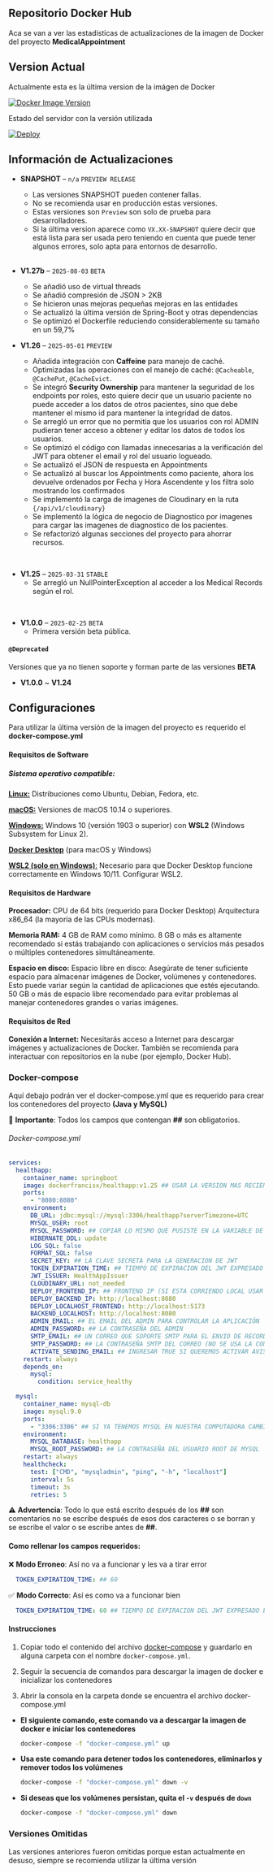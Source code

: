 ## Repositorio Docker Hub
Aca se van a ver las estadisticas de actualizaciones de la imagen de Docker del proyecto **MedicalAppointment**

## Version Actual

Actualmente esta es la última version de la imágen de Docker

[![Docker Image Version](https://img.shields.io/docker/v/dockerfrancisx/healthapp?label=Health-App&tag=latest&style=for-the-badge)](https://hub.docker.com/r/dockerfrancisx/healthapp)

Estado del servidor con la versión utilizada

[![Deploy](https://img.shields.io/badge/SWAGGER%20Deploy-ONLINE%20V1.27--b-green?style=for-the-badge)](https://healthapplication.koyeb.app/swagger-ui.html)

## Información de Actualizaciones

- **SNAPSHOT** – `n/a` `PREVIEW RELEASE`
  - Las versiones SNAPSHOT pueden contener fallas.
  - No se recomienda usar en producción estas versiones.
  - Estas versiones son `Preview` son solo de prueba para desarrolladores.
  - Si la última version aparece como `VX.XX-SNAPSHOT` quiere decir que está lista para ser usada pero teniendo en cuenta que puede tener algunos errores, solo apta para entornos de desarrollo.

  <br>

 - **V1.27b** – `2025-08-03` `BETA`
    - Se añadió uso de virtual threads
    - Se añadió compresión de JSON > 2KB
    - Se hicieron unas mejoras pequeñas mejoras en las entidades
    - Se actualizó la última versión de Spring-Boot y otras dependencias
    - Se optimizó el Dockerfile reduciendo considerablemente su tamaño en un 59,7%

- **V1.26** – `2025-05-01` `PREVIEW`
    - Añadida integración con **Caffeine** para manejo de caché.
    - Optimizadas las operaciones con el manejo de caché: `@Cacheable`, `@CachePut`, `@CacheEvict`.
    - Se integró **Security Ownership** para mantener la seguridad de los endpoints por roles, esto quiere decir que un usuario paciente no puede acceder a los datos de otros pacientes, sino que debe mantener el mismo id para mantener la integridad de datos.
    - Se arregló un error que no permitía que los usuarios con rol ADMIN pudieran tener acceso a obtener y editar los datos de todos los usuarios.
    - Se optimizó el código con llamadas innecesarias a la verificación del JWT para obtener el email y rol del usuario logueado.
    - Se actualizó el JSON de respuesta en Appointments
    - Se actualizó al buscar los Appointments como paciente, ahora los devuelve ordenados por Fecha y Hora Ascendente y los filtra solo mostrando los confirmados
    - Se implementó la carga de imagenes de Cloudinary en la ruta `{/api/v1/cloudinary}`
    - Se implementó la lógica de negocio de Diagnostico por imagenes para cargar las imagenes de diagnostico de los pacientes.
    - Se refactorizó algunas secciones del proyecto para ahorrar recursos.

<br>

- **V1.25** – `2025-03-31` `STABLE`
  - Se arregló un NullPointerException al acceder a los Medical Records según el rol.

<br>

- **V1.0.0** – `2025-02-25` `BETA`
  - Primera versión beta pública.

#### `@Deprecated`
Versiones que ya no tienen soporte y forman parte de las versiones **BETA**

- **V1.0.0** ~ **V1.24**

## Configuraciones
Para utilizar la última versión de la imagen del proyecto es requerido el **docker-compose.yml**

#### Requisitos de Software
  
##### Sistema operativo compatible:

  <u>**Linux:**</u> Distribuciones como Ubuntu, Debian, Fedora, etc.

  <u>**macOS:**</u> Versiones de macOS 10.14 o superiores.

  <u>**Windows:**</u> Windows 10 (versión 1903 o superior) con **WSL2** (Windows Subsystem for Linux 2).

  <u>**Docker Desktop**</u> (para macOS y Windows)

  <u>**WSL2 (solo en Windows)**:</u> Necesario para que Docker Desktop funcione correctamente en Windows 10/11. Configurar WSL2.

#### Requisitos de Hardware

  **Procesador:**
  CPU de 64 bits (requerido para Docker Desktop)
  Arquitectura x86_64 (la mayoría de las CPUs modernas).

  **Memoria RAM:**
  4 GB de RAM como mínimo.
  8 GB o más es altamente recomendado si estás trabajando con aplicaciones o servicios más pesados  o múltiples contenedores simultáneamente.

  **Espacio en disco:**
  Espacio libre en disco: Asegúrate de tener suficiente espacio para almacenar imágenes de Docker,  volúmenes y contenedores. Esto puede variar según la cantidad de aplicaciones que estés  ejecutando.
  50 GB o más de espacio libre recomendado para evitar problemas al manejar contenedores grandes o  varias imágenes.

#### Requisitos de Red
**Conexión a Internet:** Necesitarás acceso a Internet para descargar imágenes y actualizaciones de Docker. También se recomienda para interactuar con repositorios en la nube (por ejemplo, Docker Hub).

### Docker-compose
Aquí debajo podrán ver el docker-compose.yml que es requerido para crear los contenedores del proyecto **(Java y MySQL)**


🚨 **Importante**: Todos los campos que contengan **##** son obligatorios.

###### Docker-compose.yml
```yml
services:
  healthapp:
    container_name: springboot
    image: dockerfrancisx/healthapp:v1.25 ## USAR LA VERSION MAS RECIENTE, SOLO SE CAMBIA EL VX.XX
    ports: 
      - "8080:8080"
    environment:
      DB_URL: jdbc:mysql://mysql:3306/healthapp?serverTimezone=UTC
      MYSQL_USER: root
      MYSQL_PASSWORD: ## COPIAR LO MISMO QUE PUSISTE EN LA VARIABLE DE ENTORNO DE MYSQL 'MYSQL_ROOT_PASSWORD'
      HIBERNATE_DDL: update
      LOG_SQL: false
      FORMAT_SQL: false
      SECRET_KEY: ## LA CLAVE SECRETA PARA LA GENERACION DE JWT
      TOKEN_EXPIRATION_TIME: ## TIEMPO DE EXPIRACION DEL JWT EXPRESADO EN MINUTOS
      JWT_ISSUER: HealthAppIssuer
      CLOUDINARY_URL: not_needed
      DEPLOY_FRONTEND_IP: ## FRONTEND IP (SI ESTA CORRIENDO LOCAL USAR EL MISMO QUE DEPLOY_LOCALHOST_FRONTEND)
      DEPLOY_BACKEND_IP: http://localhost:8080
      DEPLOY_LOCALHOST_FRONTEND: http://localhost:5173
      BACKEND_LOCALHOST: http://localhost:8080
      ADMIN_EMAIL: ## EL EMAIL DEL ADMIN PARA CONTROLAR LA APLICACIÓN
      ADMIN_PASSWORD: ## LA CONTRASEÑA DEL ADMIN
      SMTP_EMAIL: ## UN CORREO QUE SOPORTE SMTP PARA EL ENVIO DE RECORDATORIOS O AVISOS
      SMTP_PASSWORD: ## LA CONTRASEÑA SMTP DEL CORREO (NO SE USA LA CONTRASEÑA DEL CORREO)
      ACTIVATE_SENDING_EMAIL: ## INGRESAR TRUE SI QUEREMOS ACTIVAR AVISOS O RECORDATORIOS DE ENVIO DE CORREOS SINO FALSE SI LO DESACTIVAMOS
    restart: always
    depends_on:
      mysql:
        condition: service_healthy

  mysql:
    container_name: mysql-db
    image: mysql:9.0
    ports: 
      - "3306:3306" ## SI YA TENEMOS MYSQL EN NUESTRA COMPUTADORA CAMBIAR 3306:3306 POR 3308:3308
    environment:
      MYSQL_DATABASE: healthapp
      MYSQL_ROOT_PASSWORD: ## LA CONTRASEÑA DEL USUARIO ROOT DE MYSQL
    restart: always
    healthcheck:
      test: ["CMD", "mysqladmin", "ping", "-h", "localhost"]
      interval: 5s
      timeout: 3s
      retries: 5
```

⚠️ **Advertencia**: Todo lo que está escrito después de los **##** son comentarios no se escribe después de esos dos caracteres o se borran y se escribe el valor o se escribe antes de **##**.

#### Como rellenar los campos requeridos:

❌ **Modo Erroneo**: Así no va a funcionar y les va a tirar error
```yml
  TOKEN_EXPIRATION_TIME: ## 60
```

✅ **Modo Correcto**: Así es como va a funcionar bien
```yml
  TOKEN_EXPIRATION_TIME: 60 ## TIEMPO DE EXPIRACION DEL JWT EXPRESADO EN MINUTOS
```

#### Instrucciones

1. Copiar todo el contenido del archivo [docker-compose](#docker-compose) y guardarlo en alguna carpeta con el nombre `docker-compose.yml`.

2. Seguir la secuencia de comandos para descargar la imagen de docker e inicializar los contenedores

3. Abrir la consola en la carpeta donde se encuentra el archivo docker-compose.yml
  - **El siguiente comando, este comando va a descargar la imagen de docker e iniciar los contenedores**
    ```bash
    docker-compose -f "docker-compose.yml" up
    ```

  - **Usa este comando para detener todos los contenedores, eliminarlos y remover todos los   volúmenes**  
    ```bash
    docker-compose -f "docker-compose.yml" down -v
    ```

- **Si deseas que los volúmenes persistan, quita el `-v` después de `down`**  
  ```bash
  docker-compose -f "docker-compose.yml" down
  ```

### Versiones Omitidas
Las versiones anteriores fueron omitidas porque estan actualmente en desuso, siempre se recomienda utilizar la última versión
